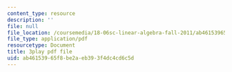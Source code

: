```yaml
---
content_type: resource
description: ''
file: null
file_location: /coursemedia/18-06sc-linear-algebra-fall-2011/ab46153965f8be2aeb393f4dc4cd6c5d_D8u1LV9CnCk.pdf
file_type: application/pdf
resourcetype: Document
title: 3play pdf file
uid: ab461539-65f8-be2a-eb39-3f4dc4cd6c5d
---
```

